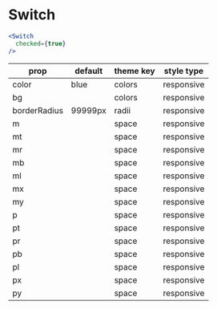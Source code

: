 # Switch

```.jsx
<Switch
  checked={true}
/>
```

prop | default | theme key | style type
---|---|---|---
color | blue | colors | responsive
bg |  | colors | responsive
borderRadius | 99999px | radii | responsive
m |  | space | responsive
mt |  | space | responsive
mr |  | space | responsive
mb |  | space | responsive
ml |  | space | responsive
mx |  | space | responsive
my |  | space | responsive
p |  | space | responsive
pt |  | space | responsive
pr |  | space | responsive
pb |  | space | responsive
pl |  | space | responsive
px |  | space | responsive
py |  | space | responsive